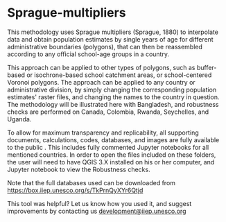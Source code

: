 # Sprague-multipliers
 
This methodology uses Sprague multipliers (Sprague, 1880) to interpolate data and obtain population estimates by single years of age for different administrative boundaries (polygons), that can then be reassembled according to any official school-age groups in a country. 

This approach can be applied to other types of polygons, such as buffer-based or isochrone-based school catchment areas, or school-centered Voronoi polygons. The approach can be applied to any country or administrative division, by simply changing the corresponding population estimates' raster files, and changing the names to the country in question. The methodology will be illustrated here with Bangladesh, and robustness checks are performed on Canada, Colombia, Rwanda, Seychelles, and Uganda. 

To allow for maximum transparency and replicability, all supporting documents, calculations, codes, databases, and images are fully available to the public . This includes fully commented Jupyter notebooks for all mentioned countries. In order to open the files included on these folders, the user will need to have QGIS 3.X installed on his or her computer, and Jupyter notebook to view the Robustness checks.

Note that the full databases used can be downloaded from https://box.iiep.unesco.org/s/TkPrnQyXYr6Qtjd 

This tool was helpful? Let us know how you used it, and suggest improvements by contacting us development@iiep.unesco.org
